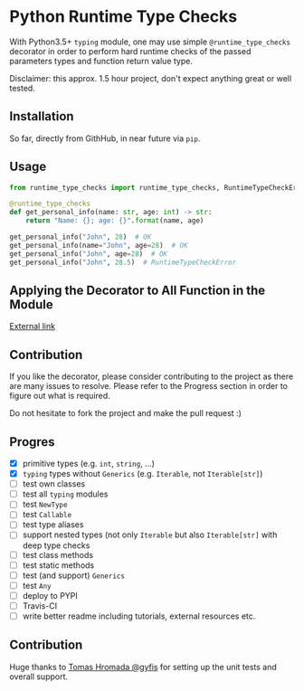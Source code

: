 # Python Runtime Type Checks
With Python3.5+ `typing` module, one may use simple `@runtime_type_checks` decorator in order to perform hard
runtime checks of the passed parameters types and function return value type.

Disclaimer: this approx. 1.5 hour project, don't expect anything great or well tested.

## Installation
So far, directly from GithHub, in near future via `pip`.

## Usage
```python
from runtime_type_checks import runtime_type_checks, RuntimeTypeCheckError

@runtime_type_checks
def get_personal_info(name: str, age: int) -> str:
    return "Name: {}; age: {}".format(name, age)

get_personal_info("John", 28)  # OK
get_personal_info(name="John", age=28)  # OK
get_personal_info("John", age=28)  # OK
get_personal_info("John", 28.5)  # RuntimeTypeCheckError
```

## Applying the Decorator to All Function in the Module
[External link](http://code.activestate.com/recipes/577742-apply-decorators-to-all-functions-in-a-module/)

## Contribution
If you like the decorator, please consider contributing to the project as there are many issues to resolve.
Please refer to the Progress section in order to figure out what is required.

Do not hesitate to fork the project and make the pull request :)

## Progres
- [x] primitive types (e.g. `int`, `string`, ...)
- [x] `typing` types without `Generics` (e.g. `Iterable`, not `Iterable[str]`)
- [ ] test own classes
- [ ] test all `typing` modules
- [ ] test `NewType`
- [ ] test `Callable`
- [ ] test type aliases
- [ ] support nested types (not only `Iterable` but also `Iterable[str]` with deep type checks
- [ ] test class methods
- [ ] test static methods
- [ ] test (and support) `Generics`
- [ ] test `Any`
- [ ] deploy to PYPI
- [ ] Travis-CI
- [ ] write better readme including tutorials, external resources etc.

## Contribution
Huge thanks to [Tomas Hromada @gyfis](https://github.com/gyfis) for setting up the unit tests and overall support.
